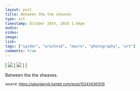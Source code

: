 ```yaml
---
layout: post
title: Between the the sheaves
type: art
timestamp: October 28th, 2016 1:44pm
audio: 
video: 
image: 
link: 
tags: ["spider", "arachnid", "macro", "photography", "art"]
comments: true
---
```


| <img src="https://saturdayxiii.github.io/media/152434361519_0.jpg"/> | <img src="https://saturdayxiii.github.io/media/152434361519_1.jpg"/> |  |

Between the the sheaves.
 
  
<small>source: https://saturdayxiii.tumblr.com/post/152434361519</small>